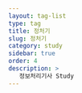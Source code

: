 ```yaml
---
layout: tag-list
type: tag
title: 정처기
slug: 정처기
category: study
sidebar: true
order: 4
description: >
   정보처리기사 Study
---
```

